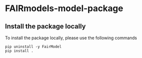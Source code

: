 # FAIRmodels-model-package

## Install the package locally

To install the package locally, please use the following commands
```
pip uninstall -y FairModel
pip install .
```
